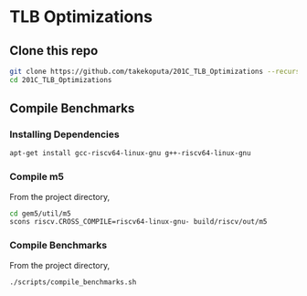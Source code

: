 # TLB Optimizations

## Clone this repo

```sh
git clone https://github.com/takekoputa/201C_TLB_Optimizations --recursive
cd 201C_TLB_Optimizations
```

## Compile Benchmarks

### Installing Dependencies

```sh
apt-get install gcc-riscv64-linux-gnu g++-riscv64-linux-gnu
```

### Compile m5

From the project directory,

```sh
cd gem5/util/m5
scons riscv.CROSS_COMPILE=riscv64-linux-gnu- build/riscv/out/m5
```

### Compile Benchmarks

From the project directory,

```sh
./scripts/compile_benchmarks.sh
```

